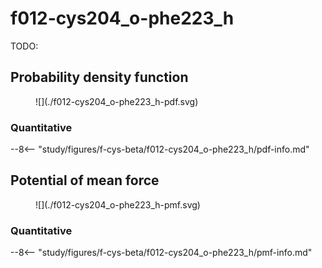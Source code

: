 # f012-cys204_o-phe223_h

TODO:

## Probability density function

<figure markdown>
![](./f012-cys204_o-phe223_h-pdf.svg)
</figure>

### Quantitative

--8<-- "study/figures/f-cys-beta/f012-cys204_o-phe223_h/pdf-info.md"

## Potential of mean force

<figure markdown>
![](./f012-cys204_o-phe223_h-pmf.svg)
</figure>

### Quantitative

--8<-- "study/figures/f-cys-beta/f012-cys204_o-phe223_h/pmf-info.md"
